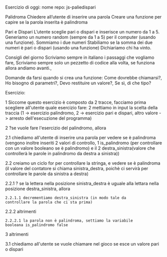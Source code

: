 Esercizio di oggi:
nome repo: js-paliedispari

Palidroma
Chiedere all’utente di inserire una parola
Creare una funzione per capire se la parola inserita è palindroma

Pari e Dispari
L’utente sceglie pari o dispari e inserisce un numero da 1 a 5.
Generiamo un numero random (sempre da 1 a 5) per il computer (usando una funzione).
Sommiamo i due numeri
Stabiliamo se la somma dei due numeri è pari o dispari (usando una funzione)
Dichiariamo chi ha vinto.

Consigli del giorno
Scriviamo sempre in italiano i passaggi che vogliamo fare,
Scriviamo sempre solo un pezzetto di codice alla volta, se funziona allora andiamo avanti.,

Domande da  farsi quando si crea una funzione:
Come dovrebbe chiamarsi?,
Ho bisogno di parametri?,
Devo restituire un valore?,
Se sì, di che tipo?

Esercizio:

1 Siccome questo esercizio è composto da 2 tracce, facciamo prima scegliere all'utente quale esercizio fare: 2 mettiamo in input la scelta della traccia (1 -> esercizio palindromo, 2 -> esercizio pari e dispari, altro valore -> arresto dell'esecuzione del programma)

2 ?se vuole fare l'esercizio del palindromo, allora

2.1 chiediamo all'utente di inserire una parola per vedere se è palindroma (vengono inoltre inseriti 2 valori di controllo, 1 is_palindromo (per controllare con un valore booleano se è palindromo) e il 2 destra_sinistra(valore che controllerà le parole in palindromo da destra a sinistra))

2.2 creiamo un ciclo for per controllare la stringa, e vedere se è palindroma (il valore del contatore si chiama sinistra_destra, poichè ci servirà per controllare le parole da sinistra a destra)

  <!--FOR-->

  2.2.1 ? se la lettera nella posizione sinistra_destra è 
  uguale alla lettara nella posizione destra_sinistra, allora

    2.2.1.1 decrementiamo destra_sinistra (in modo tale da 
    controllare la parola che ci sta prima)

  2.2.2 altrimenti

    2.2.2.1 la parola non è palindroma, settiamo la variabile 
    booleana is_palindromo false

  <!--FINE FOR-->

3 altrimenti

3.1 chiediamo all'utente se vuole chiamare nel gioco se esce un valore pari o dispari

